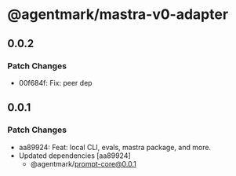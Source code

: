 # @agentmark/mastra-v0-adapter

## 0.0.2

### Patch Changes

- 00f684f: Fix: peer dep

## 0.0.1

### Patch Changes

- aa89924: Feat: local CLI, evals, mastra package, and more.
- Updated dependencies [aa89924]
  - @agentmark/prompt-core@0.0.1

